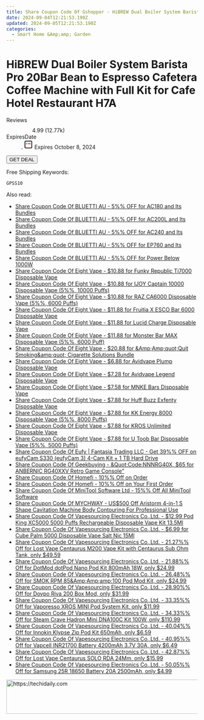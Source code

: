 ```yaml
---
title: Share Coupon Code Of Gshopper - HiBREW Dual Boiler System Barista Pro 20Bar Bean to Espresso Cafetera Coffee Machine with Full Kit for Cafe Hotel Restaurant H7A
date: 2024-09-04T12:21:53.190Z
updated: 2024-09-05T12:21:53.190Z
categories:
  - Smart Home &Amp;amp; Garden
---
```



<main class="px-4 py-6 sm:p-6 md:px-8 md:py-10">
  <div class="mx-auto grid max-w-4xl grid-cols-1">
    <div class="relative col-start-1 row-start-1 flex flex-col-reverse rounded-lg bg-gradient-to-t from-black/75 via-black/0 p-3 sm:row-start-2 sm:bg-none sm:p-0 lg:row-start-1">
      <h1 class="mt-1 text-lg font-semibold text-white sm:text-slate-900 md:text-2xl dark:sm:text-white">HiBREW Dual Boiler System Barista Pro 20Bar Bean to Espresso Cafetera Coffee Machine with Full Kit for Cafe Hotel Restaurant H7A</h1>
    </div>
        <dl class="row-start-2 mt-4 flex items-center text-xs font-medium sm:row-start-3 sm:mt-1 md:mt-2.5 lg:row-start-2">
      <dt class="sr-only">Reviews</dt>
      <dd class="flex items-center text-indigo-600 dark:text-indigo-400">
        <svg width="24" height="24" fill="none" aria-hidden="true" class="mr-1 stroke-current dark:stroke-indigo-500">
          <path d="m12 5 2 5h5l-4 4 2.103 5L12 16l-5.103 3L9 14l-4-4h5l2-5Z" stroke-width="2" stroke-linecap="round" stroke-linejoin="round" />
        </svg>
        <span>4.99 <span class="font-normal text-slate-400">(12.77k)</span></span>
      </dd>
      <dt class="sr-only">ExpiresDate</dt>
      <dd class="flex items-center">
        <svg width="2" height="2" aria-hidden="true" fill="currentColor" class="mx-3 text-slate-300">
          <circle cx="1" cy="1" r="1" />
        </svg>
        <svg width="24" height="24" viewBox="0 0 24 24" fill="none" stroke="currentColor" stroke-width="2">
          <rect x="3" y="3" width="18" height="18" rx="2" fill="#fff" />
          <path d="M6 10L18 10" stroke="red" stroke-width="2" fill="none" />
          <path d="M10 6L10 18" stroke="#fff" stroke-width="2" fill="none" />
        </svg>
        Expires October 8, 2024      </dd>
    </dl>
    <div class="col-start-1 row-start-3 mt-4 self-center sm:col-start-2 sm:row-span-2 sm:row-start-2 sm:mt-0 lg:col-start-1 lg:row-start-3 lg:row-end-4 lg:mt-6">
      <button type="button" onClick="javascript:window.open(decodeURIComponent('https%3A%2F%2Fwww.shareasale.com%2Fu.cfm%3Fd%3D1118059%26m%3D97331%26u%3D4338022'), '_blank');void(0);" class="rounded-lg bg-red-600 px-3 py-2 text-sm font-medium leading-6 text-white">GET DEAL</button>
    </div>
    <p class="col-start-1 mt-4 text-sm leading-6 sm:col-span-2 lg:col-span-1 lg:row-start-4 lg:mt-6 dark:text-slate-400">Free Shipping Keywords: </p>
    <p class="mt-4">
      <code class="bg-purple-900 p-4 text-sm font-bold tracking-widest text-white">GPSS10</code>
    </p>
  </div>
</main>
<span class="atpl-alsoreadstyle">Also read:</span>
<div><ul>
<li><a href="https://coupons.techidaily.com/coupon-1227451-share-109567-sale/"><u>Share Coupon Code Of BLUETTI AU - 5%% OFF for AC180 and Its Bundles</u></a></li>
<li><a href="https://coupons.techidaily.com/coupon-1227453-share-109567-sale/"><u>Share Coupon Code Of BLUETTI AU - 5%% OFF for AC200L and Its Bundles</u></a></li>
<li><a href="https://coupons.techidaily.com/coupon-1227455-share-109567-sale/"><u>Share Coupon Code Of BLUETTI AU - 5%% OFF for AC240 and Its Bundles</u></a></li>
<li><a href="https://coupons.techidaily.com/coupon-1227456-share-109567-sale/"><u>Share Coupon Code Of BLUETTI AU - 5%% OFF for EP760 and Its Bundles</u></a></li>
<li><a href="https://coupons.techidaily.com/coupon-1227457-share-109567-sale/"><u>Share Coupon Code Of BLUETTI AU - 5%% OFF for Power Below 1000W</u></a></li>
<li><a href="https://coupons.techidaily.com/coupon-1083760-share-59344-sale/"><u>Share Coupon Code Of Eight Vape - $10.88 for Funky Republic Ti7000 Disposable Vape</u></a></li>
<li><a href="https://coupons.techidaily.com/coupon-1084491-share-59344-sale/"><u>Share Coupon Code Of Eight Vape - $10.88 for IJOY Captain 10000 Disposable Vape (5%%, 10000 Puffs)</u></a></li>
<li><a href="https://coupons.techidaily.com/coupon-1083758-share-59344-sale/"><u>Share Coupon Code Of Eight Vape - $10.88 for RAZ CA6000 Disposable Vape (5%%, 6000 Puffs)</u></a></li>
<li><a href="https://coupons.techidaily.com/coupon-1083528-share-59344-sale/"><u>Share Coupon Code Of Eight Vape - $11.88 for Fruitia X ESCO Bar 6000 Disposable Vape</u></a></li>
<li><a href="https://coupons.techidaily.com/coupon-1083761-share-59344-sale/"><u>Share Coupon Code Of Eight Vape - $11.88 for Lucid Charge Disposable Vape</u></a></li>
<li><a href="https://coupons.techidaily.com/coupon-1081569-share-59344-sale/"><u>Share Coupon Code Of Eight Vape - $11.88 for Monster Bar MAX Disposable Vape (5%%, 6000 Puff)</u></a></li>
<li><a href="https://coupons.techidaily.com/coupon-1083762-share-59344-sale/"><u>Share Coupon Code Of Eight Vape - $20.88 for &Amp;Amp;quot;Quit Smoking&amp;amp;quot; Cigarette Solutions Bundle</u></a></li>
<li><a href="https://coupons.techidaily.com/coupon-1083526-share-59344-sale/"><u>Share Coupon Code Of Eight Vape - $6.88 for Avidvape Plump Disposable Vape</u></a></li>
<li><a href="https://coupons.techidaily.com/coupon-1083529-share-59344-sale/"><u>Share Coupon Code Of Eight Vape - $7.28 for Avidvape Legend Disposable Vape</u></a></li>
<li><a href="https://coupons.techidaily.com/coupon-1083527-share-59344-sale/"><u>Share Coupon Code Of Eight Vape - $7.58 for MNKE Bars Disposable Vape</u></a></li>
<li><a href="https://coupons.techidaily.com/coupon-1083530-share-59344-sale/"><u>Share Coupon Code Of Eight Vape - $7.88 for Huff Buzz Exfenty Disposable Vape</u></a></li>
<li><a href="https://coupons.techidaily.com/coupon-1083766-share-59344-sale/"><u>Share Coupon Code Of Eight Vape - $7.88 for KK Energy 8000 Disposable Vape (5%%, 8000 Puffs)</u></a></li>
<li><a href="https://coupons.techidaily.com/coupon-1083757-share-59344-sale/"><u>Share Coupon Code Of Eight Vape - $7.88 for KROS Unlimited Disposable Vape</u></a></li>
<li><a href="https://coupons.techidaily.com/coupon-1081516-share-59344-sale/"><u>Share Coupon Code Of Eight Vape - $7.88 for U Toob Bar Disposable Vape (5%%, 5000 Puffs)</u></a></li>
<li><a href="https://coupons.techidaily.com/coupon-1232885-share-115200-sale/"><u>Share Coupon Code Of Eufy | Fantasia Trading LLC - Get 39%% OFF on eufyCam S330 (eufyCam 3) 4-Cam Kit + 1 TB Hard Drive</u></a></li>
<li><a href="https://coupons.techidaily.com/coupon-1232636-share-38812-sale/"><u>Share Coupon Code Of Geekbuying - &Quot;Code:NNNRG40X, $65 for ANBERNIC RG40XXV Retro Game Console&quot;</u></a></li>
<li><a href="https://coupons.techidaily.com/coupon-1072100-share-136652-sale/"><u>Share Coupon Code Of Homefi - 10%% Off on Order</u></a></li>
<li><a href="https://coupons.techidaily.com/coupon-1007207-share-136652-sale/"><u>Share Coupon Code Of Homefi - 10%% Off on Your First Order</u></a></li>
<li><a href="https://coupons.techidaily.com/coupon-884641-share-115521-sale/"><u>Share Coupon Code Of MiniTool Software Ltd - 15%% Off All MiniTool Software</u></a></li>
<li><a href="https://coupons.techidaily.com/coupon-1084041-share-113233-sale/"><u>Share Coupon Code Of MYCHWAY - US$500 Off Aristorm 4-in-1 S Shape Cavitation Machine Body Contouring For Professional Use</u></a></li>
<li><a href="https://coupons.techidaily.com/coupon-928711-share-90958-sale/"><u>Share Coupon Code Of Vapesourcing Electronics Co.,Ltd. - $12.99 Pod King XC5000 5000 Puffs Rechargeable Disposable Vape Kit 13.5Ml</u></a></li>
<li><a href="https://coupons.techidaily.com/coupon-1083258-share-90958-sale/"><u>Share Coupon Code Of Vapesourcing Electronics Co.,Ltd. - $6.99 for Cube Palm 5000 Disposable Vape Salt Nic 15Ml</u></a></li>
<li><a href="https://coupons.techidaily.com/coupon-967927-share-90958-sale/"><u>Share Coupon Code Of Vapesourcing Electronics Co.,Ltd. - 21.27%% Off for Lost Vape Centaurus M200 Vape Kit with Centaurus Sub Ohm Tank, only $49.59</u></a></li>
<li><a href="https://coupons.techidaily.com/coupon-997665-share-90958-sale/"><u>Share Coupon Code Of Vapesourcing Electronics Co.,Ltd. - 21.88%% Off for DotMod dotPod Nano Pod Kit 800mAh 18W, only $24.99</u></a></li>
<li><a href="https://coupons.techidaily.com/coupon-941775-share-90958-sale/"><u>Share Coupon Code Of Vapesourcing Electronics Co.,Ltd. - 26.48%% Off for SMOK RPM 85&Amp;Amp;amp;100 Pod Mod Kit, only $24.99</u></a></li>
<li><a href="https://coupons.techidaily.com/coupon-854798-share-90958-sale/"><u>Share Coupon Code Of Vapesourcing Electronics Co.,Ltd. - 28.90%% Off for Dovpo Riva 200 Box Mod, only $31.99</u></a></li>
<li><a href="https://coupons.techidaily.com/coupon-823580-share-90958-sale/"><u>Share Coupon Code Of Vapesourcing Electronics Co.,Ltd. - 33.35%% Off for Vaporesso XROS MINI Pod System Kit, only $11.99</u></a></li>
<li><a href="https://coupons.techidaily.com/coupon-875518-share-90958-sale/"><u>Share Coupon Code Of Vapesourcing Electronics Co.,Ltd. - 34.33%% Off for Steam Crave Hadron Mini DNA100C Kit 100W, only $110.99</u></a></li>
<li><a href="https://coupons.techidaily.com/coupon-1037475-share-90958-sale/"><u>Share Coupon Code Of Vapesourcing Electronics Co.,Ltd. - 40.04%% Off for Innokin Klypse Zip Pod Kit 650mAh, only $6.59</u></a></li>
<li><a href="https://coupons.techidaily.com/coupon-933468-share-90958-sale/"><u>Share Coupon Code Of Vapesourcing Electronics Co.,Ltd. - 40.95%% Off for Vapcell INR21700 Battery 4200mAh 3.7V 30A, only $6.49</u></a></li>
<li><a href="https://coupons.techidaily.com/coupon-880263-share-90958-sale/"><u>Share Coupon Code Of Vapesourcing Electronics Co.,Ltd. - 42.87%% Off for Lost Vape Centaurus SOLO RDA 24Mm, only $15.99</u></a></li>
<li><a href="https://coupons.techidaily.com/coupon-899319-share-90958-sale/"><u>Share Coupon Code Of Vapesourcing Electronics Co.,Ltd. - 50.05%% Off for Samsung 25R 18650 Battery 20A 2500mAh, only $4.99</u></a></li>
</ul></div>

<ins class="adsbygoogle"
      style="display:block"
      data-ad-client="ca-pub-7571918770474297"
      data-ad-slot="8358498916"
      data-ad-format="auto"
      data-full-width-responsive="true"></ins>
<!-- affiliate ads begin -->
<a href="https://aligracehair.sjv.io/c/5597632/1997722/19272" target="_top" id="1997722">
  <img src="//a.impactradius-go.com/display-ad/19272-1997722" border="0" alt="https://techidaily.com" width="728" height="90"/>
</a>
<img height="0" width="0" src="https://aligracehair.sjv.io/i/5597632/1997722/19272" style="position:absolute;visibility:hidden;" border="0" />
<!-- affiliate ads end -->